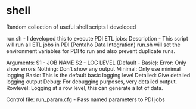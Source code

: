 # shell
Random collection of useful shell scripts I developed

run.sh - I developed this to execute PDI ETL jobs:
Description - This script will run all ETL jobs in PDI (Pentaho Data Integration)
               run.sh will set the environment variables for PDI to run and also
               prevent duplicate runs.

 Arguments: $1 - JOB NAME
            $2 - LOG LEVEL (Default - Basic):
			Error: Only show errors
			Nothing: Don't show any output
			Minimal: Only use minimal logging
			Basic: This is the default basic logging level
			Detailed: Give detailed logging output
			Debug: For debugging purposes, very detailed output.
			Rowlevel: Logging at a row level, this can generate a lot of data.

 Control file: run_param.cfg - Pass named parameters to PDI jobs
